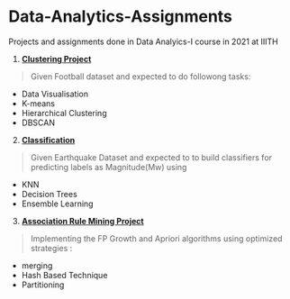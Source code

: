 # Data-Analytics-Assignments

Projects and assignments done in Data Analyics-I course in 2021 at IIITH

1) [**Clustering Project**](/Clustering_Project)

> Given Football dataset and expected to do followong tasks:
 * Data Visualisation
 * K-means
 * Hierarchical Clustering
 * DBSCAN

2) [**Classification**](/Assignment-1)

> Given Earthquake Dataset and expected to to build classifiers for predicting labels as Magnitude(Mw) using
 * KNN
 * Decision Trees 
 * Ensemble Learning

3) [**Association Rule Mining Project**](https://github.com/sravanthi657/ARM)

> Implementing the FP Growth and Apriori algorithms using optimized strategies  :
 * merging  
 * Hash Based Technique 
 * Partitioning 
